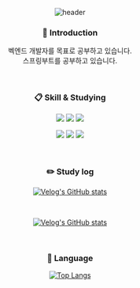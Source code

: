 <div align="center">
  

![header](https://capsule-render.vercel.app/api?type=slice&color=auto&height=300&section=header&text=Jimin's%20Github&fontSize=80&fontColor=000000)

###  :wave: Introduction
벡엔드 개발자를 목표로 공부하고 있습니다.  
스프링부트를 공부하고 있습니다.

<br/>

###  :clipboard: Skill & Studying

<img src="https://img.shields.io/badge/JAVA-007396?style=for-the-badge&logo=java&logoColor=white"> <img src="https://img.shields.io/badge/spring-6DB33F?style=for-the-badge&logo=spring&logoColor=white"/> <img src="https://img.shields.io/badge/springboot-6DB33F?style=for-the-badge&logo=springboot&logoColor=white"/>

 <img src="https://img.shields.io/badge/MySQL-4479A1?style=for-the-badge&logo=MySQL&logoColor=white"> <img src="https://img.shields.io/badge/intellijidea-3178C6?style=for-the-badge&logo=intellijidea&logoColor=white"/> <img src="https://img.shields.io/badge/github-181717?style=for-the-badge&logo=github&logoColor=white">

<br/>


### :pencil2: Study log




[![Velog's GitHub stats](https://velog-readme-stats.vercel.app/api?name=2jooin1207&tag=스프링)](https://velog.io/@2jooin1207/series/%EC%8A%A4%ED%94%84%EB%A7%81-%EA%B3%B5%EB%B6%80)

<br/>
  
[![Velog's GitHub stats](https://velog-readme-stats.vercel.app/api/list?name=2jooin1207)](https://velog.io/@2jooin1207) 

<br/>

### :page_with_curl: Language

[![Top Langs](https://github-readme-stats.vercel.app/api/top-langs/?username=jimins5042&langs_count=8)](https://github.com/jimins5042/github-readme-stats)


</div>

